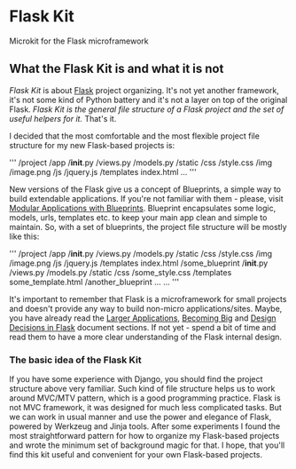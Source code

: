 # Flask Kit
Microkit for the Flask microframework


## What the Flask Kit is and what it is not

*Flask Kit* is about [Flask](http://flask.pocoo.org/) project organizing. It's not yet another framework, it's not
some kind of Python battery and it's not a layer on top of the original Flask. *Flask Kit is the general file structure
of a Flask project and the set of useful helpers for it.* That's it.

I decided that the most comfortable and the most flexible project file structure for my new Flask-based projects is:

'''
/project
    /app
        /__init__.py
        /views.py
        /models.py
        /static
            /css
                /style.css
            /img
                /image.png
            /js
                /jquery.js
        /templates
            index.html
    ...
'''

New versions of the Flask give us a concept of Blueprints, a simple way to build extendable applications.
If you're not familiar with them - please, visit [Modular Applications with Blueprints](http://flask.pocoo.org/docs/blueprints/).
Blueprint encapsulates some logic, models, urls, templates etc. to keep your main app clean and simple to maintain.
So, with a set of blueprints, the project file structure will be mostly like this:

'''
/project
    /app
        /__init__.py
        /views.py
        /models.py
        /static
            /css
                /style.css
            /img
                /image.png
            /js
                /jquery.js
        /templates
            index.html
    /some_blueprint
        /__init__.py
        /views.py
        /models.py
        /static
            /css
                /some_style.css
        /templates
            some_template.html
    /another_blueprint
        ...
    ...
'''

It's important to remember that Flask is a microframework for small projects and doesn't provide any way to build
non-micro applications/sites. Maybe, you have already read the [Larger Applications](http://flask.pocoo.org/docs/patterns/packages/),
[Becoming Big](http://flask.pocoo.org/docs/becomingbig/) and [Design Decisions in Flask](http://flask.pocoo.org/docs/design/)
document sections. If not yet - spend a bit of time and read them to have a more clear understanding of the Flask
internal design.

### The basic idea of the Flask Kit
If you have some experience with Django, you should find the project structure above very familiar. Such kind of
file structure helps us to work around MVC/MTV pattern, which is a good programming practice. Flask is not MVC
framework, it was designed for much less complicated tasks. But we can work in usual manner and use the power and
elegance of Flask, powered by Werkzeug and Jinja tools. After some experiments I found the most straightforward
pattern for how to organize my Flask-based projects and wrote the minimum set of background magic for that.
I hope, that you'll find this kit useful and convenient for your own Flask-based projects.
